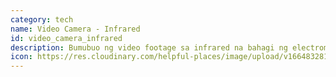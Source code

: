 ```yaml
---
category: tech
name: Video Camera - Infrared
id: video_camera_infrared
description: Bumubuo ng video footage sa infrared na bahagi ng electromagnetic spectrum.
icon: https://res.cloudinary.com/helpful-places/image/upload/v1664832812/dtpr-icons/tech/video_ju8ukn.svg
---
```

